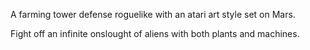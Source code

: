 A farming tower defense roguelike with an atari art style set on Mars.

Fight off an infinite onslought of aliens with both plants and machines.
